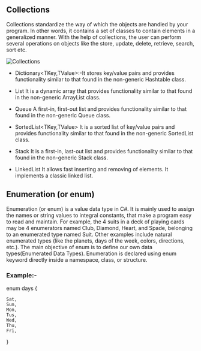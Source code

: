 ## Collections
Collections standardize the way of which the objects are handled by your program. In other words, it contains a set of classes to contain elements in a generalized manner. With the help of collections, the user can perform several operations on objects like the store, update, delete, retrieve, search, sort etc.


![Collections](https://user-images.githubusercontent.com/98957434/161398476-65acd5e7-7156-46a6-b76c-6d7572e83e5e.jpg)


* Dictionary<TKey,TValue>:-It stores key/value pairs and provides functionality similar to that found in the non-generic Hashtable class.

* List<T>	It is a dynamic array that provides functionality similar to that found in the non-generic ArrayList class.

* Queue<T>	A first-in, first-out list and provides functionality similar to that found in the non-generic Queue class.

* SortedList<TKey,TValue>	It is a sorted list of key/value pairs and provides functionality similar to that found in the non-generic SortedList class.

* Stack<T>	It is a first-in, last-out list and provides functionality similar to that found in the non-generic Stack class.

* LinkedList<T>	It allows fast inserting and removing of elements. It implements a classic linked list.

## Enumeration (or enum)
Enumeration (or enum) is a value data type in C#. It is mainly used to assign the names or string values to integral constants, that make a program easy to read and maintain. For example, the 4 suits in a deck of playing cards may be 4 enumerators named Club, Diamond, Heart, and Spade, belonging to an enumerated type named Suit. Other examples include natural enumerated types (like the planets, days of the week, colors, directions, etc.). The main objective of enum is to define our own data types(Enumerated Data Types). Enumeration is declared using enum keyword directly inside a namespace, class, or structure.

### Example:-
enum days
{

    Sat,
    Sun,
    Mon,
    Tus,
    Wed,
    Thu,
    Fri,
 
}